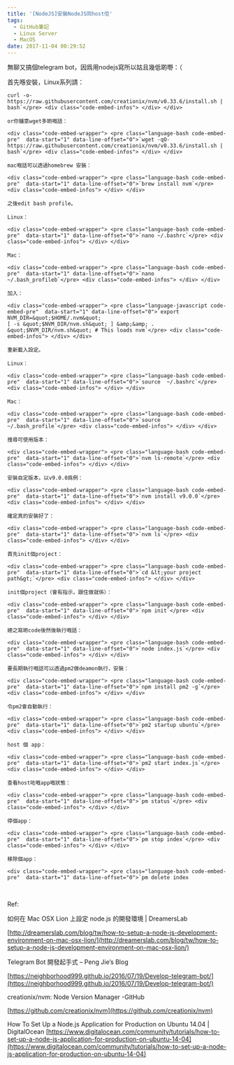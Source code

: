 ```yaml
---
title: '[NodeJS]安裝NodeJS同host佢'
tags:
  - GitHub筆記
  - Linux Server
  - MacOS
date: 2017-11-04 00:29:52
---
```


無聊又搞個telegram bot，因爲用nodejs寫所以姑且幾低啲嘢：（

首先喺安裝，Linux系列請：

<div class="code-embed-wrapper"> 

    curl -o- https://raw.githubusercontent.com/creationix/nvm/v0.33.6/install.sh | bash`</pre> <div class="code-embed-infos"> </div> </div>

    or你鍾意wget多啲嘅話：

    <div class="code-embed-wrapper"> <pre class="language-bash code-embed-pre"  data-start="1" data-line-offset="0">`wget -qO- https://raw.githubusercontent.com/creationix/nvm/v0.33.6/install.sh | bash`</pre> <div class="code-embed-infos"> </div> </div>

    mac嘅話可以透過homebrew 安裝：

    <div class="code-embed-wrapper"> <pre class="language-bash code-embed-pre"  data-start="1" data-line-offset="0">`brew install nvm`</pre> <div class="code-embed-infos"> </div> </div>

    之後edit bash profile。

    Linux：

    <div class="code-embed-wrapper"> <pre class="language-bash code-embed-pre"  data-start="1" data-line-offset="0">`nano ~/.bashrc`</pre> <div class="code-embed-infos"> </div> </div>

    Mac：

    <div class="code-embed-wrapper"> <pre class="language-bash code-embed-pre"  data-start="1" data-line-offset="0">`nano ~/.bash_profileb`</pre> <div class="code-embed-infos"> </div> </div>

    加入：

    <div class="code-embed-wrapper"> <pre class="language-javascript code-embed-pre"  data-start="1" data-line-offset="0">`export NVM_DIR=&quot;$HOME/.nvm&quot;
    [ -s &quot;$NVM_DIR/nvm.sh&quot; ] &amp;&amp; . &quot;$NVM_DIR/nvm.sh&quot; # This loads nvm`</pre> <div class="code-embed-infos"> </div> </div>

    重新載入設定。

    Linux：

    <div class="code-embed-wrapper"> <pre class="language-bash code-embed-pre"  data-start="1" data-line-offset="0">`source  ~/.bashrc`</pre> <div class="code-embed-infos"> </div> </div>

    Mac：

    <div class="code-embed-wrapper"> <pre class="language-bash code-embed-pre"  data-start="1" data-line-offset="0">`source ~/.bash_profile`</pre> <div class="code-embed-infos"> </div> </div>

    搜尋可使用版本：

    <div class="code-embed-wrapper"> <pre class="language-bash code-embed-pre"  data-start="1" data-line-offset="0">`nvm ls-remote`</pre> <div class="code-embed-infos"> </div> </div>

    安裝自定版本，以v9.0.0爲例：

    <div class="code-embed-wrapper"> <pre class="language-bash code-embed-pre"  data-start="1" data-line-offset="0">`nvm install v9.0.0`</pre> <div class="code-embed-infos"> </div> </div>

    確定真的安裝好了：

    <div class="code-embed-wrapper"> <pre class="language-bash code-embed-pre"  data-start="1" data-line-offset="0">`nvm ls`</pre> <div class="code-embed-infos"> </div> </div>

    首先init個project：

    <div class="code-embed-wrapper"> <pre class="language-bash code-embed-pre"  data-start="1" data-line-offset="0">`cd &lt;your project path&gt;`</pre> <div class="code-embed-infos"> </div> </div>

    init個project（會有指示，跟住做就係）：

    <div class="code-embed-wrapper"> <pre class="language-bash code-embed-pre"  data-start="1" data-line-offset="0">`npm init`</pre> <div class="code-embed-infos"> </div> </div>

    總之寫啲code後然後執行嘅話：

    <div class="code-embed-wrapper"> <pre class="language-bash code-embed-pre"  data-start="1" data-line-offset="0">`node index.js`</pre> <div class="code-embed-infos"> </div> </div>

    要長期執行嘅話可以透過pm2做deamon執行，安裝：

    <div class="code-embed-wrapper"> <pre class="language-bash code-embed-pre"  data-start="1" data-line-offset="0">`npm install pm2 -g`</pre> <div class="code-embed-infos"> </div> </div>

    令pm2會自動執行：

    <div class="code-embed-wrapper"> <pre class="language-bash code-embed-pre"  data-start="1" data-line-offset="0">`pm2 startup ubuntu`</pre> <div class="code-embed-infos"> </div> </div>

    host 個 app：

    <div class="code-embed-wrapper"> <pre class="language-bash code-embed-pre"  data-start="1" data-line-offset="0">`pm2 start index.js`</pre> <div class="code-embed-infos"> </div> </div>

    查看host咗嘅app嘅狀態：

    <div class="code-embed-wrapper"> <pre class="language-bash code-embed-pre"  data-start="1" data-line-offset="0">`pm status`</pre> <div class="code-embed-infos"> </div> </div>

    停個app：

    <div class="code-embed-wrapper"> <pre class="language-bash code-embed-pre"  data-start="1" data-line-offset="0">`pm stop index`</pre> <div class="code-embed-infos"> </div> </div>

    移除個app：

    <div class="code-embed-wrapper"> <pre class="language-bash code-embed-pre"  data-start="1" data-line-offset="0">`pm delete index
 <div class="code-embed-infos"> </div> </div>

&nbsp;

Ref:

如何在 Mac OSX Lion 上設定 node.js 的開發環境 | DreamersLab

[http://dreamerslab.com/blog/tw/how-to-setup-a-node-js-development-environment-on-mac-osx-lion/](http://dreamerslab.com/blog/tw/how-to-setup-a-node-js-development-environment-on-mac-osx-lion/)

Telegram Bot 開發起手式 &#8211; Peng Jie&#8217;s Blog

[https://neighborhood999.github.io/2016/07/19/Develop-telegram-bot/](https://neighborhood999.github.io/2016/07/19/Develop-telegram-bot/)

creationix/nvm: Node Version Manager -GitHub

[https://github.com/creationix/nvm](https://github.com/creationix/nvm)

How To Set Up a Node.js Application for Production on Ubuntu 14.04 | DigitalOcean [https://www.digitalocean.com/community/tutorials/how-to-set-up-a-node-js-application-for-production-on-ubuntu-14-04](https://www.digitalocean.com/community/tutorials/how-to-set-up-a-node-js-application-for-production-on-ubuntu-14-04)